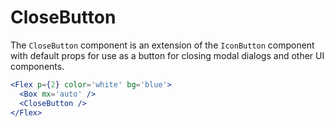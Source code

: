 
# CloseButton

The `CloseButton` component is an extension of the `IconButton` component with default props for use as a button for closing modal dialogs and other UI components.

```.jsx
<Flex p={2} color='white' bg='blue'>
  <Box mx='auto' />
  <CloseButton />
</Flex>
```
